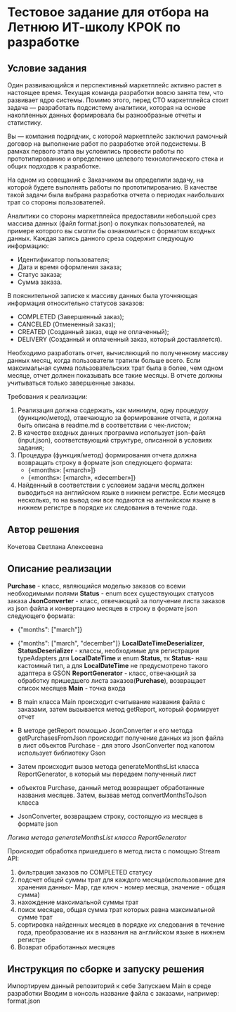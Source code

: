 # Тестовое задание для отбора на Летнюю ИТ-школу КРОК по разработке

## Условие задания
Один развивающийся и перспективный маркетплейс активно растет в настоящее время. Текущая команда разработки вовсю занята тем, что развивает ядро системы. Помимо этого, перед CTO маркетплейса стоит задача — разработать подсистему аналитики, которая на основе накопленных данных формировала бы разнообразные отчеты и статистику.

Вы — компания подрядчик, с которой маркетплейс заключил рамочный договор на выполнение работ по разработке этой подсистемы. В рамках первого этапа вы условились провести работы по прототипированию и определению целевого технологического стека и общих подходов к разработке.

На одном из совещаний с Заказчиком вы определили задачу, на которой будете выполнять работы по прототипированию. В качестве такой задачи была выбрана разработка отчета о периодах наибольших трат со стороны пользователей.

Аналитики со стороны маркетплейса предоставили небольшой срез массива данных (файл format.json) о покупках пользователей, на примере которого вы смогли бы ознакомиться с форматом входных данных. Каждая запись данного среза содержит следующую информацию:
- Идентификатор пользователя;
- Дата и время оформления заказа;
- Статус заказа;
- Сумма заказа.

В пояснительной записке к массиву данных была уточняющая информация относительно статусов заказов:
- COMPLETED (Завершенный заказ);
- CANCELED (Отмененный заказ);
- CREATED (Созданный заказ, еще не оплаченный);
- DELIVERY (Созданный и оплаченный заказ, который доставляется).

Необходимо разработать отчет, вычисляющий по полученному массиву данных месяц, когда пользователи тратили больше всего. Если максимальная сумма пользовательских трат была в более, чем одном месяце, отчет должен показывать все такие месяцы. В отчете должны учитываться только завершенные заказы.

Требования к реализации:
1. Реализация должна содержать, как минимум, одну процедуру (функцию/метод), отвечающую за формирование отчета, и должна быть описана в readme.md в соответствии с чек-листом;
2. В качестве входных данных программа использует json-файл (input.json), соответствующий структуре, описанной в условиях задания;
3. Процедура (функция/метод) формирования отчета должна возвращать строку в формате json следующего формата:
   - {«months»: [«march»]} 
   - {«months»: [«march», «december»]}
4. Найденный в соответствии с условием задачи месяц должен выводиться на английском языке в нижнем регистре. Если месяцев несколько, то на вывод они все подаются на английском языке в нижнем регистре в порядке их следования в течение года.

## Автор решения
Кочетова Светлана Алексеевна
## Описание реализации
**Purchase** - класс, являющийся моделью заказов со всеми необходимыми полями
**Status** - enum всех существующих статусов заказа
**JsonConverter** - класс, отвечающий за получение листа заказов из json файла и конвертацию месяцев в строку в формате json
следующего формата:
- {"months": ["march"]}
- {"months": ["march", "december"]}
  **LocalDateTimeDeserializer**, **StatusDeserializer** - классы, необходимые для регистрации typeAdapters для **LocalDateTime** и
  enum **Status**, тк **Status**- наш кастомный тип, а для **LocalDateTime** не предусмотрено такого адаптера в GSON
  **ReportGenerator** - класс, отвечающий за обработку пришедшего листа заказов(**Purchase**), возвращает список месяцев
  **Main** - точка входа

- В main класса Main происходит считывание названия файла с заказами, затем вызывается метод getReport, который формирует отчет
- В методе getReport помощью JsonConverter и его метода getPurchasesFromJson происходит получение данных из json файла
  в лист объектов Purchase - для этого JsonConverter под капотом использует библиотеку Gson
- Затем происходит вызов метода generateMonthsList класса ReportGenerator, в который мы передаем полученный лист
- объектов Purchase, данный метод возвращает обработанные названия месяцев. Затем, вызвав метод convertMonthsToJson класса
- JsonConverter, возвращаем строку, состоящую из месяцев в формате json

*Логика метода generateMonthsList класса ReportGenerator*

Происходит обработка пришедшего в метод листа с помощью Stream API:
1. фильтрация заказов по COMPLETED статусу
2. подсчет общей суммы трат для каждого месяца(использование для хранения данных- Map, где ключ - номер месяца,
   значение - общая сумма)
3. нахождение максимальной суммы трат
4. поиск месяцев, общая сумма трат которых равна максимальной сумме трат
5. сортировка найденных месяцев в порядке их следования в течение года, преобразование их в названия на английском языке
   в нижнем регистре
6. Возврат обработанных месяцев
## Инструкция по сборке и запуску решения
Импортируем данный репозиторий к себе
Запускаем Main в среде разработки
Вводим в консоль название файла с заказами, например: format.json
